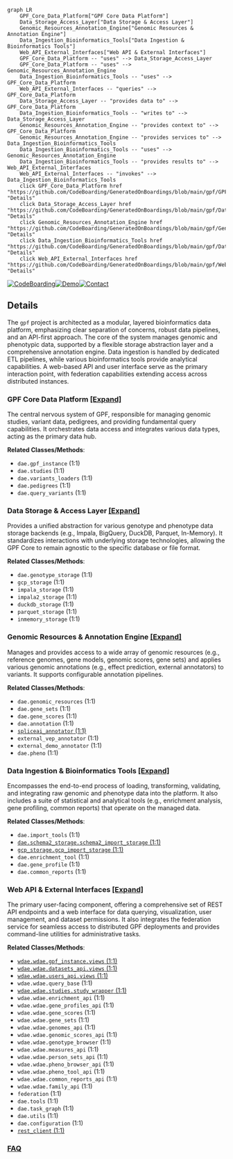 ```mermaid
graph LR
    GPF_Core_Data_Platform["GPF Core Data Platform"]
    Data_Storage_Access_Layer["Data Storage & Access Layer"]
    Genomic_Resources_Annotation_Engine["Genomic Resources & Annotation Engine"]
    Data_Ingestion_Bioinformatics_Tools["Data Ingestion & Bioinformatics Tools"]
    Web_API_External_Interfaces["Web API & External Interfaces"]
    GPF_Core_Data_Platform -- "uses" --> Data_Storage_Access_Layer
    GPF_Core_Data_Platform -- "uses" --> Genomic_Resources_Annotation_Engine
    Data_Ingestion_Bioinformatics_Tools -- "uses" --> GPF_Core_Data_Platform
    Web_API_External_Interfaces -- "queries" --> GPF_Core_Data_Platform
    Data_Storage_Access_Layer -- "provides data to" --> GPF_Core_Data_Platform
    Data_Ingestion_Bioinformatics_Tools -- "writes to" --> Data_Storage_Access_Layer
    Genomic_Resources_Annotation_Engine -- "provides context to" --> GPF_Core_Data_Platform
    Genomic_Resources_Annotation_Engine -- "provides services to" --> Data_Ingestion_Bioinformatics_Tools
    Data_Ingestion_Bioinformatics_Tools -- "uses" --> Genomic_Resources_Annotation_Engine
    Data_Ingestion_Bioinformatics_Tools -- "provides results to" --> Web_API_External_Interfaces
    Web_API_External_Interfaces -- "invokes" --> Data_Ingestion_Bioinformatics_Tools
    click GPF_Core_Data_Platform href "https://github.com/CodeBoarding/GeneratedOnBoardings/blob/main/gpf/GPF_Core_Data_Platform.md" "Details"
    click Data_Storage_Access_Layer href "https://github.com/CodeBoarding/GeneratedOnBoardings/blob/main/gpf/Data_Storage_Access_Layer.md" "Details"
    click Genomic_Resources_Annotation_Engine href "https://github.com/CodeBoarding/GeneratedOnBoardings/blob/main/gpf/Genomic_Resources_Annotation_Engine.md" "Details"
    click Data_Ingestion_Bioinformatics_Tools href "https://github.com/CodeBoarding/GeneratedOnBoardings/blob/main/gpf/Data_Ingestion_Bioinformatics_Tools.md" "Details"
    click Web_API_External_Interfaces href "https://github.com/CodeBoarding/GeneratedOnBoardings/blob/main/gpf/Web_API_External_Interfaces.md" "Details"
```

[![CodeBoarding](https://img.shields.io/badge/Generated%20by-CodeBoarding-9cf?style=flat-square)](https://github.com/CodeBoarding/GeneratedOnBoardings)[![Demo](https://img.shields.io/badge/Try%20our-Demo-blue?style=flat-square)](https://www.codeboarding.org/demo)[![Contact](https://img.shields.io/badge/Contact%20us%20-%20contact@codeboarding.org-lightgrey?style=flat-square)](mailto:contact@codeboarding.org)

## Details

The `gpf` project is architected as a modular, layered bioinformatics data platform, emphasizing clear separation of concerns, robust data pipelines, and an API-first approach. The core of the system manages genomic and phenotypic data, supported by a flexible storage abstraction layer and a comprehensive annotation engine. Data ingestion is handled by dedicated ETL pipelines, while various bioinformatics tools provide analytical capabilities. A web-based API and user interface serve as the primary interaction point, with federation capabilities extending access across distributed instances.

### GPF Core Data Platform [[Expand]](./GPF_Core_Data_Platform.md)
The central nervous system of GPF, responsible for managing genomic studies, variant data, pedigrees, and providing fundamental query capabilities. It orchestrates data access and integrates various data types, acting as the primary data hub.


**Related Classes/Methods**:

- `dae.gpf_instance` (1:1)
- `dae.studies` (1:1)
- `dae.variants_loaders` (1:1)
- `dae.pedigrees` (1:1)
- `dae.query_variants` (1:1)


### Data Storage & Access Layer [[Expand]](./Data_Storage_Access_Layer.md)
Provides a unified abstraction for various genotype and phenotype data storage backends (e.g., Impala, BigQuery, DuckDB, Parquet, In-Memory). It standardizes interactions with underlying storage technologies, allowing the GPF Core to remain agnostic to the specific database or file format.


**Related Classes/Methods**:

- `dae.genotype_storage` (1:1)
- `gcp_storage` (1:1)
- `impala_storage` (1:1)
- `impala2_storage` (1:1)
- `duckdb_storage` (1:1)
- `parquet_storage` (1:1)
- `inmemory_storage` (1:1)


### Genomic Resources & Annotation Engine [[Expand]](./Genomic_Resources_Annotation_Engine.md)
Manages and provides access to a wide array of genomic resources (e.g., reference genomes, gene models, genomic scores, gene sets) and applies various genomic annotations (e.g., effect prediction, external annotators) to variants. It supports configurable annotation pipelines.


**Related Classes/Methods**:

- `dae.genomic_resources` (1:1)
- `dae.gene_sets` (1:1)
- `dae.gene_scores` (1:1)
- `dae.annotation` (1:1)
- <a href="https://github.com/iossifovlab/gpf/spliceai_annotator/spliceai_annotator/spliceai_annotator.py#L1-L1" target="_blank" rel="noopener noreferrer">`spliceai_annotator` (1:1)</a>
- `external_vep_annotator` (1:1)
- `external_demo_annotator` (1:1)
- `dae.pheno` (1:1)


### Data Ingestion & Bioinformatics Tools [[Expand]](./Data_Ingestion_Bioinformatics_Tools.md)
Encompasses the end-to-end process of loading, transforming, validating, and integrating raw genomic and phenotype data into the platform. It also includes a suite of statistical and analytical tools (e.g., enrichment analysis, gene profiling, common reports) that operate on the managed data.


**Related Classes/Methods**:

- `dae.import_tools` (1:1)
- <a href="https://github.com/iossifovlab/gpf/dae/dae/schema2_storage/schema2_import_storage.py#L1-L1" target="_blank" rel="noopener noreferrer">`dae.schema2_storage.schema2_import_storage` (1:1)</a>
- <a href="https://github.com/iossifovlab/gpf/gcp_storage/gcp_storage/gcp_import_storage.py#L1-L1" target="_blank" rel="noopener noreferrer">`gcp_storage.gcp_import_storage` (1:1)</a>
- `dae.enrichment_tool` (1:1)
- `dae.gene_profile` (1:1)
- `dae.common_reports` (1:1)


### Web API & External Interfaces [[Expand]](./Web_API_External_Interfaces.md)
The primary user-facing component, offering a comprehensive set of REST API endpoints and a web interface for data querying, visualization, user management, and dataset permissions. It also integrates the federation service for seamless access to distributed GPF deployments and provides command-line utilities for administrative tasks.


**Related Classes/Methods**:

- <a href="https://github.com/iossifovlab/gpf/wdae/wdae/gpf_instance/views.py#L1-L1" target="_blank" rel="noopener noreferrer">`wdae.wdae.gpf_instance.views` (1:1)</a>
- <a href="https://github.com/iossifovlab/gpf/wdae/wdae/datasets_api/views.py#L1-L1" target="_blank" rel="noopener noreferrer">`wdae.wdae.datasets_api.views` (1:1)</a>
- <a href="https://github.com/iossifovlab/gpf/wdae/wdae/users_api/views.py#L1-L1" target="_blank" rel="noopener noreferrer">`wdae.wdae.users_api.views` (1:1)</a>
- `wdae.wdae.query_base` (1:1)
- <a href="https://github.com/iossifovlab/gpf/wdae/wdae/studies/study_wrapper.py#L1-L1" target="_blank" rel="noopener noreferrer">`wdae.wdae.studies.study_wrapper` (1:1)</a>
- `wdae.wdae.enrichment_api` (1:1)
- `wdae.wdae.gene_profiles_api` (1:1)
- `wdae.wdae.gene_scores` (1:1)
- `wdae.wdae.gene_sets` (1:1)
- `wdae.wdae.genomes_api` (1:1)
- `wdae.wdae.genomic_scores_api` (1:1)
- `wdae.wdae.genotype_browser` (1:1)
- `wdae.wdae.measures_api` (1:1)
- `wdae.wdae.person_sets_api` (1:1)
- `wdae.wdae.pheno_browser_api` (1:1)
- `wdae.wdae.pheno_tool_api` (1:1)
- `wdae.wdae.common_reports_api` (1:1)
- `wdae.wdae.family_api` (1:1)
- `federation` (1:1)
- `dae.tools` (1:1)
- `dae.task_graph` (1:1)
- `dae.utils` (1:1)
- `dae.configuration` (1:1)
- <a href="https://github.com/iossifovlab/gpf/rest_client/rest_client/rest_client.py#L1-L1" target="_blank" rel="noopener noreferrer">`rest_client` (1:1)</a>




### [FAQ](https://github.com/CodeBoarding/GeneratedOnBoardings/tree/main?tab=readme-ov-file#faq)